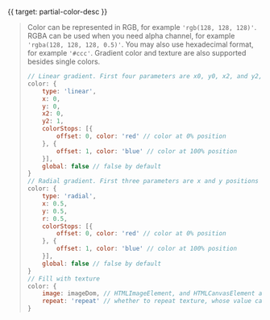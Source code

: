 
{{ target: partial-color-desc }}

> Color can be represented in RGB, for example `'rgb(128, 128, 128)'`. RGBA can be used when you need alpha channel, for example `'rgba(128, 128, 128, 0.5)'`. You may also use hexadecimal format, for example `'#ccc'`. Gradient color and texture are also supported besides single colors.
> ```js
> // Linear gradient. First four parameters are x0, y0, x2, and y2, each ranged from 0 to 1, standing for percentage in the bounding box. If global is `true`, then the first four parameters are in absolute pixel positions.
> color: {
>     type: 'linear',
>     x: 0,
>     y: 0,
>     x2: 0,
>     y2: 1,
>     colorStops: [{
>         offset: 0, color: 'red' // color at 0% position
>     }, {
>         offset: 1, color: 'blue' // color at 100% position
>     }],
>     global: false // false by default
> }
> // Radial gradient. First three parameters are x and y positions of center, and radius, similar to linear gradient.
> color: {
>     type: 'radial',
>     x: 0.5,
>     y: 0.5,
>     r: 0.5,
>     colorStops: [{
>         offset: 0, color: 'red' // color at 0% position
>     }, {
>         offset: 1, color: 'blue' // color at 100% position
>     }],
>     global: false // false by default
> }
> // Fill with texture
> color: {
>     image: imageDom, // HTMLImageElement, and HTMLCanvasElement are supported, while string path is not supported
>     repeat: 'repeat' // whether to repeat texture, whose value can be repeat-x, repeat-y, or no-repeat
> }
> ```

